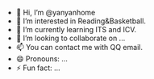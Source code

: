 - 👋 Hi, I’m @yanyanhome
- 👀 I’m interested in Reading&Basketball.
- 🌱 I’m currently learning ITS and ICV.
- 💞️ I’m looking to collaborate on ...
- 📫 You can contact me with QQ email.
- 😄 Pronouns: ...
- ⚡ Fun fact: ...

<!---
yanyanhome/yanyanhome is a ✨ special ✨ repository because its `README.md` (this file) appears on your GitHub profile.
You can click the Preview link to take a look at your changes.
--->

